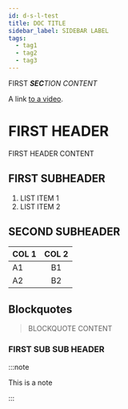 ```yaml
---
id: d-s-l-test
title: DOC TITLE
sidebar_label: SIDEBAR LABEL
tags:
  - tag1
  - tag2
  - tag3
---
```


FIRST _**SEC**TION CONTENT_

A link [to a video](https://www.youtube.com/watch?v=dQw4w9WgXcQ).

<style>
  /* This style tag should be ignored and not break the build */
  .foo {

  }
</style>
<script>
  /* This script tag should be ignored and not break the build */
  console.log("Hello");
</script>

# FIRST HEADER

FIRST HEADER CONTENT

## FIRST SUBHEADER

1. LIST ITEM 1
1. LIST ITEM 2

## SECOND SUBHEADER


| COL 1 | COL 2 |
| ----- | :---: |
| A1    | B1    |
| A2    | B2    |

## Blockquotes

> BLOCKQUOTE CONTENT


### FIRST SUB SUB HEADER

:::note

This is a note

:::